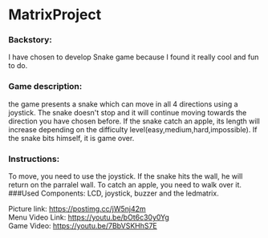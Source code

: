 # MatrixProject

### Backstory: 
I have chosen to develop Snake game because I found it really cool and fun to do.
### Game description: 
the game presents a snake which can move in all 4 directions using a joystick. The snake doesn't stop and it will continue moving towards the direction you have chosen before. If the snake catch an apple, its length will increase depending on the difficulty level(easy,medium,hard,impossible). If the snake bits himself, it is game over.
### Instructions: 
To move, you need to use the joystick. If the snake hits the wall, he will return on the parralel wall. To catch an apple, you need to walk over it.
###Used Components: 
LCD, joystick, buzzer and the ledmatrix.

Picture link: https://postimg.cc/jW5nj42m \
Menu Video Link: https://youtu.be/bOt6c30y0Yg \
Game Video: https://youtu.be/7BbVSKHhS7E
